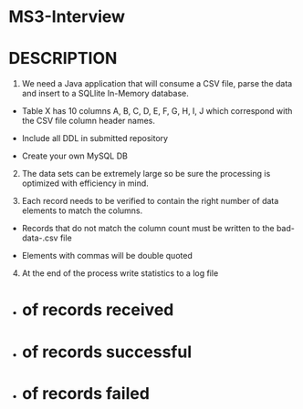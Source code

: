 # MS3-Interview

# DESCRIPTION

1. We need a Java application that will consume a CSV file, parse the data and insert to a SQLlite In-Memory database.  

  - Table X has 10 columns A, B, C, D, E, F, G, H, I, J which correspond with the CSV file column header names.

  - Include all DDL in submitted repository

  - Create your own MySQL DB


2. The data sets can be extremely large so be sure the processing is optimized with efficiency in mind.  


3. Each record needs to be verified to contain the right number of data elements to match the columns.  

  - Records that do not match the column count must be written to the bad-data-<timestamp>.csv file

  - Elements with commas will be double quoted


4. At the end of the process write statistics to a log file

  - # of records received

  - # of records successful

  - # of records failed
